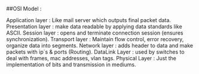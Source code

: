 ##OSI Model :

Application layer : Like mail server which outputs final packet data.
Presentation layer : make data readable by applying data standards like ASCII.
Session layer : opens and terminate connection session (ensures synchronization).
Transport layer : Maintain flow control, error recovery, organize data into segments.
Network layer : adds header to data and make packets with ip`s & ports (Routing).
DataLink Layer : used by switches to deal with frames, mac addresses, vlan tags.
Physical Layer : Just the implementation of bits and transmission in mediums.
